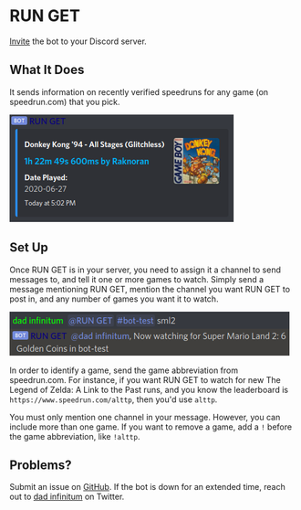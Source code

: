 # RUN GET

[Invite](https://discordapp.com/oauth2/authorize?client_id=731961127239680051&scope=bot) the bot to your Discord server.

## What It Does

It sends information on recently verified speedruns for any game (on speedrun.com) that you pick.

![Screenshot of embed](static/screenshot2.png)

## Set Up

Once RUN GET is in your server, you need to assign it a channel to send messages to, and tell it one or more games to watch. Simply send a message mentioning RUN GET, mention the channel you want RUN GET to post in, and any number of games you want it to watch.

![Screenshot of setup](static/screenshot1.png)

In order to identify a game, send the game abbreviation from speedrun.com. For instance, if you want RUN GET to watch for new The Legend of Zelda: A Link to the Past runs, and you know the leaderboard is `https://www.speedrun.com/alttp`, then you'd use `alttp`.

You must only mention one channel in your message. However, you can include more than one game. If you want to remove a game, add a `!` before the game abbreviation, like `!alttp`.

## Problems?

Submit an issue on [GitHub](https://github.com/slashinfty/run-get/issues/new). If the bot is down for an extended time, reach out to [dad infinitum](https://twitter.com/_dadinfinitum) on Twitter.
